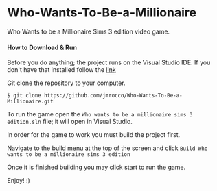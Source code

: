 # Who-Wants-To-Be-a-Millionaire

Who Wants to be a Millionaire Sims 3 edition video game.

#### How to Download & Run


Before you do anything; the project runs on the Visual Studio IDE. If you don't have that installed follow the [link](https://visualstudio.microsoft.com/vs/)


Git clone the repository to your computer.
```
$ git clone https://github.com/jmrocco/Who-Wants-To-Be-a-Millionaire.git
```

To run the game open the `Who wants to be a millionaire sims 3 edition.sln` file; it will open in Visual Studio.


In order for the game to work you must build the project first. 


Navigate to the build menu at the top of the screen and click `Build Who wants to be a millionaire sims 3 edition`


Once it is finished building you may click start to run the game.


Enjoy! :)
